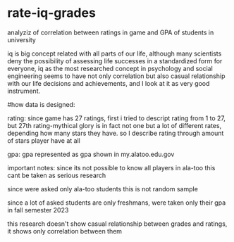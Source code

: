 # rate-iq-grades
analyziz of correlation between ratings in game and GPA of students in university

iq is big concept related with all parts of our life, although many scientists deny the possibility of assessing life successes in a standardized form for everyone, iq as the most researched concept in psychology and social engineering seems to have not only correlation but also casual relationship with our life decisions and achievements, and I look at it as very good instrument.

#how data is designed:

rating:
since game has 27 ratings, first i tried to descript rating from 1 to 27, but 27th rating-mythical glory is in fact not one but a lot of different rates, depending how many stars they have. so I describe rating through  amount of stars player have at all

gpa:
gpa represented as gpa shown in my.alatoo.edu.gov

important notes:
since its not possible to know all players in ala-too this cant be taken as serious research

since were asked only ala-too students this is not random sample

since a lot of asked students are only freshmans, were taken only their gpa in fall semester 2023

this research doesn't show casual relationship between grades and ratings, it shows only correlation between them

